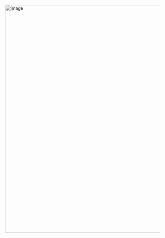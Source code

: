 <img width="687" height="744" alt="image" src="https://github.com/user-attachments/assets/76472c05-3f20-4659-96ef-8f4fd7f5f500" />
